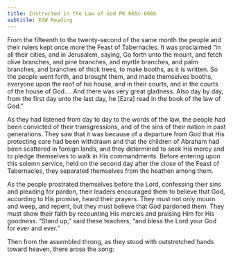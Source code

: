 ```yaml
---
title: Instructed in the Law of God PK 665c-666b
subtitle: EGW Reading
---
```


From the fifteenth to the twenty-second of the same month the people and their rulers kept once more the Feast of Tabernacles. It was proclaimed “in all their cities, and in Jerusalem, saying, Go forth unto the mount, and fetch olive branches, and pine branches, and myrtle branches, and palm branches, and branches of thick trees, to make booths, as it is written. So the people went forth, and brought them, and made themselves booths, everyone upon the roof of his house, and in their courts, and in the courts of the house of God.... And there was very great gladness. Also day by day, from the first day unto the last day, he \[Ezra\] read in the book of the law of God.”

As they had listened from day to day to the words of the law, the people had been convicted of their transgressions, and of the sins of their nation in past generations. They saw that it was because of a departure from God that His protecting care had been withdrawn and that the children of Abraham had been scattered in foreign lands, and they determined to seek His mercy and to pledge themselves to walk in His commandments. Before entering upon this solemn service, held on the second day after the close of the Feast of Tabernacles, they separated themselves from the heathen among them.

As the people prostrated themselves before the Lord, confessing their sins and pleading for pardon, their leaders encouraged them to believe that God, according to His promise, heard their prayers. They must not only mourn and weep, and repent, but they must believe that God pardoned them. They must show their faith by recounting His mercies and praising Him for His goodness. “Stand up,” said these teachers, “and bless the Lord your God for ever and ever.”

Then from the assembled throng, as they stood with outstretched hands toward heaven, there arose the song: